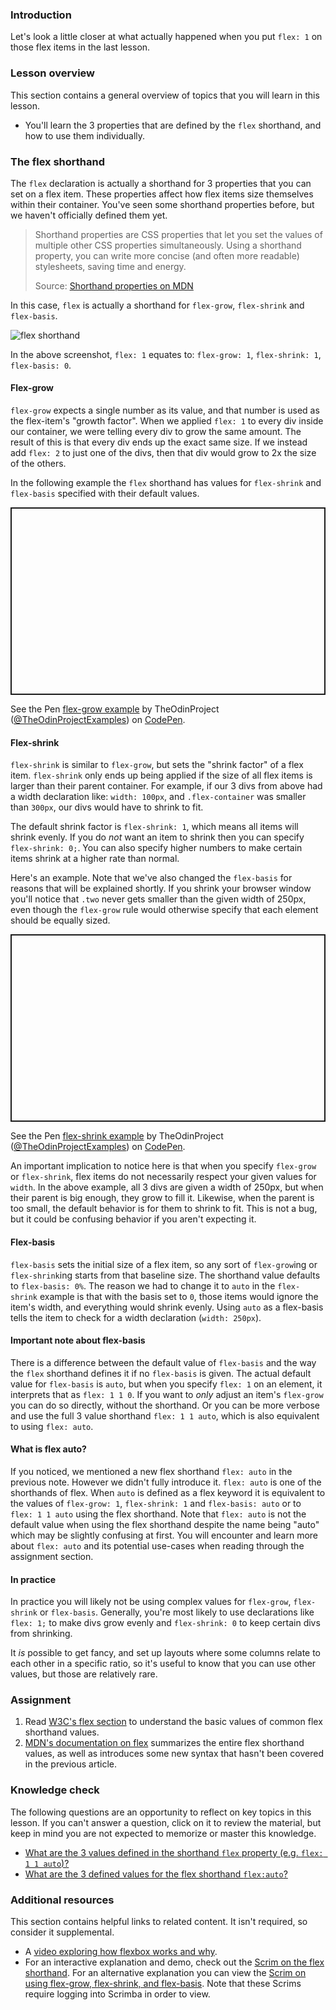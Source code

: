 ### Introduction

Let's look a little closer at what actually happened when you put `flex: 1` on those flex items in the last lesson.

### Lesson overview

This section contains a general overview of topics that you will learn in this lesson.

- You'll learn the 3 properties that are defined by the `flex` shorthand, and how to use them individually.

### The flex shorthand

The `flex` declaration is actually a shorthand for 3 properties that you can set on a flex item. These properties affect how flex items size themselves within their container. You've seen some shorthand properties before, but we haven't officially defined them yet.

> Shorthand properties are CSS properties that let you set the values of multiple other CSS properties simultaneously. Using a shorthand property, you can write more concise (and often more readable) stylesheets, saving time and energy.
>
> Source: [Shorthand properties on MDN](https://developer.mozilla.org/en-US/docs/Web/CSS/Shorthand_properties)

In this case, `flex` is actually a shorthand for `flex-grow`, `flex-shrink` and `flex-basis`.

![flex shorthand](https://cdn.statically.io/gh/TheOdinProject/curriculum/0cc6b26bb0c4b94524369d327c97a8fb11e83b6b/foundations/html_css/flexbox/imgs/10.png)

In the above screenshot, `flex: 1` equates to: `flex-grow: 1`, `flex-shrink: 1`, `flex-basis: 0`.


#### Flex-grow

`flex-grow` expects a single number as its value, and that number is used as the flex-item's "growth factor". When we applied `flex: 1` to every div inside our container, we were telling every div to grow the same amount. The result of this is that every div ends up the exact same size. If we instead add `flex: 2` to just one of the divs, then that div would grow to 2x the size of the others.

In the following example the `flex` shorthand has values for `flex-shrink` and `flex-basis` specified with their default values.

<p class="codepen" data-height="300" data-default-tab="html,result" data-slug-hash="YzQqvgK" data-editable="true" data-user="TheOdinProjectExamples" style="height: 300px; box-sizing: border-box; display: flex; align-items: center; justify-content: center; border: 2px solid; margin: 1em 0; padding: 1em;"> 
  
  <span>See the Pen <a href="https://codepen.io/TheOdinProjectExamples/pen/YzQqvgK">
  flex-grow example</a> by TheOdinProject (<a href="https://codepen.io/TheOdinProjectExamples">@TheOdinProjectExamples</a>)
  on <a href="https://codepen.io">CodePen</a>.</span> 
  
</p>

<script async src="https://cpwebassets.codepen.io/assets/embed/ei.js"></script>

#### Flex-shrink

`flex-shrink` is similar to `flex-grow`, but sets the "shrink factor" of a flex item. `flex-shrink` only ends up being applied if the size of all flex items is larger than their parent container. For example, if our 3 divs from above had a width declaration like: `width: 100px`, and `.flex-container` was smaller than `300px`, our divs would have to shrink to fit.

The default shrink factor is `flex-shrink: 1`, which means all items will shrink evenly. If you do *not* want an item to shrink then you can specify `flex-shrink: 0;`. You can also specify higher numbers to make certain items shrink at a higher rate than normal.

Here's an example. Note that we've also changed the `flex-basis` for reasons that will be explained shortly. If you shrink your browser window you'll notice that `.two` never gets smaller than the given width of 250px, even though the `flex-grow` rule would otherwise specify that each element should be equally sized.

<p class="codepen" data-height="300" data-default-tab="html,result" data-slug-hash="JjJXZVz" data-editable="true" data-user="TheOdinProjectExamples" style="height: 300px; box-sizing: border-box; display: flex; align-items: center; justify-content: center; border: 2px solid; margin: 1em 0; padding: 1em;">
  
  <span>See the Pen <a href="https://codepen.io/TheOdinProjectExamples/pen/JjJXZVz">
  flex-shrink example</a> by TheOdinProject (<a href="https://codepen.io/TheOdinProjectExamples">@TheOdinProjectExamples</a>)
  on <a href="https://codepen.io">CodePen</a>.</span>

</p>

<script async src="https://cpwebassets.codepen.io/assets/embed/ei.js"></script>

An important implication to notice here is that when you specify `flex-grow` or `flex-shrink`, flex items do not necessarily respect your given values for `width`. In the above example, all 3 divs are given a width of 250px, but when their parent is big enough, they grow to fill it. Likewise, when the parent is too small, the default behavior is for them to shrink to fit. This is not a bug, but it could be confusing behavior if you aren't expecting it.

#### Flex-basis

`flex-basis` sets the initial size of a flex item, so any sort of `flex-grow`ing or `flex-shrink`ing starts from that baseline size. The shorthand value defaults to `flex-basis: 0%`. The reason we had to change it to `auto` in the `flex-shrink` example is that with the basis set to `0`, those items would ignore the item's width, and everything would shrink evenly. Using `auto` as a flex-basis tells the item to check for a width declaration (`width: 250px`).

<div class="lesson-note" markdown="1">

#### Important note about flex-basis

There is a difference between the default value of `flex-basis` and the way the `flex` shorthand defines it if no `flex-basis` is given. The actual default value for `flex-basis` is `auto`, but when you specify `flex: 1` on an element, it interprets that as `flex: 1 1 0`. If you want to *only* adjust an item's `flex-grow` you can do so directly, without the shorthand. Or you can be more verbose and use the full 3 value shorthand `flex: 1 1 auto`, which is also equivalent to using `flex: auto`.

</div>

#### What is flex auto?

If you noticed, we mentioned a new flex shorthand `flex: auto` in the previous note. However we didn't fully introduce it. `flex: auto` is one of the shorthands of flex. When `auto` is defined as a flex keyword it is equivalent to the values of `flex-grow: 1`, `flex-shrink: 1` and `flex-basis: auto` or to `flex: 1 1 auto` using the flex shorthand. Note that `flex: auto` is not the default value when using the flex shorthand despite the name being "auto" which may be slightly confusing at first. You will encounter and learn more about `flex: auto` and its potential use-cases when reading through the assignment section.

#### In practice

In practice you will likely not be using complex values for `flex-grow`, `flex-shrink` or `flex-basis`. Generally, you're most likely to use declarations like `flex: 1;` to make divs grow evenly and `flex-shrink: 0` to keep certain divs from shrinking.

It *is* possible to get fancy, and set up layouts where some columns relate to each other in a specific ratio, so it's useful to know that you can use other values, but those are relatively rare.

### Assignment

<div class="lesson-content__panel" markdown="1">

1. Read [W3C's flex section](https://www.w3.org/TR/css-flexbox-1/#flex-common) to understand the basic values of common flex shorthand values.
1. [MDN's documentation on flex](https://developer.mozilla.org/en-US/docs/Web/CSS/flex) summarizes the entire flex shorthand values, as well as introduces some new syntax that hasn't been covered in the previous article.

</div>

### Knowledge check

The following questions are an opportunity to reflect on key topics in this lesson. If you can't answer a question, click on it to review the material, but keep in mind you are not expected to memorize or master this knowledge.

- [What are the 3 values defined in the shorthand `flex` property (e.g. `flex: 1 1 auto`)?](#the-flex-shorthand)
- [What are the 3 defined values for the flex shorthand `flex:auto`?](#what-is-flex-auto)

### Additional resources

This section contains helpful links to related content. It isn't required, so consider it supplemental.

- A [video exploring how flexbox works and why](https://www.youtube.com/watch?v=u044iM9xsWU&t=1s).
- For an interactive explanation and demo, check out the [Scrim on the flex shorthand](https://scrimba.com/learn/flexbox/the-flex-property-flexbox-tutorial-cGNKJTv). For an alternative explanation you can view the [Scrim on using flex-grow, flex-shrink, and flex-basis](https://scrimba.com/learn/flexbox/flex-grow-shrink-basis-flexbox-tutorial-ck6L7fv). Note that these Scrims require logging into Scrimba in order to view.
